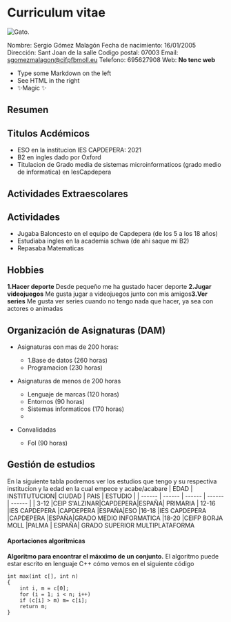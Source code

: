 # Curriculum vitae

![Gato](https://elcorreoweb.es/binrepository/761x400/43c0/675d400/none/10703/BDIX/eca-gatos-negros_20980457_20221227101253.jpg).

Nombre: Sergio Gómez Malagón
Fecha de nacimiento: 16/01/2005
Dirección: Sant Joan de la salle
Codigo postal: 07003
Email: sgomezmalagon@cifpfbmoll.eu
Telefono: 695627908
Web: **No tenc web**

- Type some Markdown on the left
- See HTML in the right
- ✨Magic ✨

## Resumen
## Titulos Acdémicos
- ESO en la institucion IES CAPDEPERA: 2021
- B2 en ingles dado por Oxford
- Titulacion de Grado media de sistemas microinformaticos (grado medio de informatica) en IesCapdepera


## Actividades Extraescolares
## Actividades 
- Jugaba Baloncesto en el equipo de Capdepera (de los 5 a los 18 años)
- Estudiaba ingles en la academia schwa (de ahi saque mi B2)
- Repasaba Matematicas

## Hobbies
**1.Hacer deporte** Desde pequeño me ha gustado hacer deporte **2.Jugar videojuegos** Me gusta jugar a videojuegos junto con mis amigos**3.Ver series** Me gusta ver series cuando no tengo nada que hacer, ya sea con actores o animadas


## Organización de Asignaturas (DAM)
 * Asignaturas con mas de 200 horas:
    * 1.Base de datos (260 horas)
    * Programacion (230 horas)

* Asignaturas de menos de 200 horas 
    * Lenguaje de marcas (120 horas)
    * Entornos (90 horas)
    * Sistemas informaticos (170 horas)
    * 
* Convalidadas 
  * Fol (90 horas) 

## Gestión de estudios
En la siguiente tabla podremos ver los estudios que tengo y su respectiva institucion y la edad en la cual empece y acabe/acabare
| EDAD | INSTITUTUCION| CIUDAD | PAIS | ESTUDIO |
| ------ | ------ | ------ | ------ | ------ |
| 3-12 |CEIP S'ALZINAR|CAPDEPERA|ESPAÑA| PRIMARIA
| 12-16 |IES CAPDEPERA |CAPDEPERA |ESPAÑA|ESO
|16-18 |IES CAPDEPERA |CAPDEPERA |ESPAÑA|GRADO MEDIO INFORMATICA
|18-20 |CEIFP BORJA MOLL |PALMA | ESPAÑA| GRADO SUPERIOR MULTIPLATAFORMA


#### Aportaciones algorítmicas

**Algoritmo para encontrar el máxximo de un conjunto.** El algoritmo puede estar escrito en lenguaje C++ cómo vemos en el siguiente código

    int max(int c[], int n)
    {
        int i, m = c[0];
        for (i = 1; i < n; i++)
        if (c[i] > m) m= c[i];
        return m;
    }

